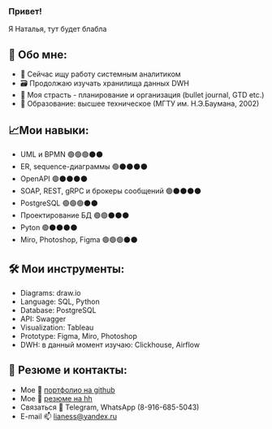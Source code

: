 ### Привет! 
Я Наталья, тут будет блабла 

## 🌱 Обо мне:
- 🔭 Сейчас ищу работу системным аналитиком
- 🗃 Продолжаю изучать хранилища данных DWH
- 💜 Моя страсть - планирование и организация (bullet journal, GTD etc.)
- 📘 Образование: высшее техническое (МГТУ им. Н.Э.Баумана, 2002)

## 📈Мои навыки:
- UML и BPMN 🟢🟢🟢⚫⚫
- ER, sequence-диаграммы 🟢⚫⚫⚫⚫
- OpenAPI 🟢⚫⚫⚫⚫
- SOAP, REST, gRPC и брокеры сообщений 🟢⚫⚫⚫⚫
- PostgreSQL 🟢🟢🟢⚫⚫
- Проектирование БД 🟢🟢⚫⚫⚫
- Pyton 🟢⚫⚫⚫⚫
- Miro, Photoshop, Figma 🟢🟢🟢⚫⚫ 

## 🛠️ Мои инструменты:
- Diagrams: draw.io
- Language: SQL, Python
- Database: PostgreSQL
- API: Swagger
- Visualization: Tableau 
- Prototype: Figma, Miro, Photoshop
- DWH: в данный момент изучаю: Clickhouse, Airflow

## 📝 Резюме и контакты:
- Мое 📒 [портфолио на github](https://github.com/nataliashved/portfolio)
- Мое 📄 [резюме на hh](https://hh.ru/applicant/resumes/view?resume=cf08af13ff0afa19d60039ed1f533350357970)
- Связаться 📱 Telegram, WhatsApp (8-916-685-5043)
- E-mail 📫 lianess@yandex.ru


